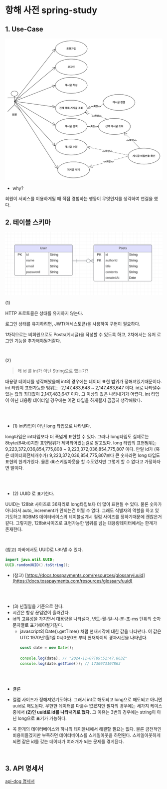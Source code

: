 # 항해 사전 spring-study

## 1. Use-Case

![img](./images/use-cases.png)

- why?

회원이 서비스를 이용하게될 때 직접 경험하는 행동이 무엇인지를 생각하여 연결을 했다.


## 2. 테이블 스키마

![img](./images/table-schema-ver-1.png)



(1)

HTTP 프로토콜은 상태를 유지하지 않는다.

로그인 상태를 유지하려면, JWT(액세스토큰)을 사용하여 구현이 필요하다.

1차적으로는 비회원으로도 Posts(게시글)을 작성할 수 있도록 하고, 2차에서는 유저 로그인 기능을 추가해야될거같다.

<br>

(2)

> 왜 id 를 int가 아닌 String으로 했는가?

대용량 데이터를 생각해봤을때 int의 경우에는 데이터 표현 범위가 정해져있기때문이다. int 타입이 표현가능한 범위는 -2,147,483,648 ~ 2,147,483,647  이다.
id로 나타낼수 있는 값의 최대값이 2,147,483,647 이다. 그 이상의 값은 나타내기가 어렵다. int 타입이 아닌 대용량 데이터일 경우에는 어떤 타입을 하게될지 곰곰히 생각해봤다.

<br><br>

- (1) int타입이 아닌 long 타입으로 나타낸다.

long타입은 int타입보다 더 폭넓게 표현할 수 있다. 그러나 long타입도 실제로는 8byte(64bit)지만 표현범위가 제약되어있는걸로 알고있다.
long 타입의 표현범위는9,223,372,036,854,775,808 ~ 9,223,372,036,854,775,807 이다. 만일 id가 (혹은 데이터의전체개수가) 9,223,372,036,854,775,807보다 큰 숫자라면 long 타입도 표현의 한계가있다. 물론 db스케일아웃을 할 수도있지만 그렇게 할 수 없다고 가정하자면 말이다.

<br><br>

- (2) UUID 로 표기한다.

UUID는 128bit 사이즈로 36자리로 long타입보다 더 많이 표현될 수 있다. 물론 숫자가 아니라서 auto_increment가 안되는건 어쩔 수 없다. 그래도 식별자의 역할을 하고 있기도하고
RDBMS 데이터베이스의 테이블설계시 컬럼 사이즈를 정하기때문에 괜찮은거같다. 그렇지만, 128bit사이즈로 표현가능한 범위를 넘는 대용량데이터에서는 한계가 존재한다.

<br>

(참고) 자바에서도 UUID로 나타낼 수 있다.

```java
import java.util.UUID;
UUID.randomUUID().toString();
```

- (참고) [https://docs.tosspayments.com/resources/glossary/uuid](https://docs.tosspayments.com/resources/glossary/uuid)

<br><br>

- (3) 년월일을 기준으로 한다.
 - 시간은 항상 끊임없이 흘러간다.
 - id의 고유성을 가지면서 대용량을 나타낼때,  년도-월-일-시-분-초-ms 단위의 숫자문자열로 표기해야될거같다.
    - javascript의 Date().getTime() 처럼 현재시각에 대한 값을 나타낸다. 이 값은 UTC 1970년1월1일 0시0분0초 부터 현재까지의 경과시간을 나타낸다.
      ```js
      const date = new Date();
      
      console.log(date); // "2024-11-07T09:51:47.863Z"
      console.log(date.getTime()); // 1730973107863
      ```

<br><br>
- 결론

- 컬럼 사이즈가 정해져있기도하다. 그래서 int로 해도되고 long으로 해도되고 아니면 uuid로 해도된다. 무한한 데이터를 다룰수 없겠지만 필자의 경우에는 세가지 케이스중에서 **(2)인 uuid로 id를 나타내기로 했다.** 그 이유는 3번의 경우에는 string이 아닌 long으로 표기가 가능하다.

- 꼭 한개의 데이터베이스와 하나의 테이블내에서 해결할 필요는 없다. 물론 금전적인 비용이들겠지만 부족하면 데이터베이스를 스케일아웃을 하면된다. 스케일아웃하게되면 같은 id를 갖는 데이터가 여러개가 되는 문제를 겪게된다.

<br>

## 3. API 명세서

[api-dog 명세서](https://www.apidog.com/apidoc/shared-4d19564a-0cf9-4cc5-8d35-b642dd1eb7a0)
